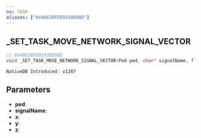 ```yaml
---
ns: TASK
aliases: ["0x4662BFE01938D98D"]
---
```

## _SET_TASK_MOVE_NETWORK_SIGNAL_VECTOR

```c
// 0x4662BFE01938D98D
void _SET_TASK_MOVE_NETWORK_SIGNAL_VECTOR(Ped ped, char* signalName, float x, float y, float z);
```

```
NativeDB Introduced: v1207
```

## Parameters
* **ped**:
* **signalName**:
* **x**:
* **y**:
* **z**:
